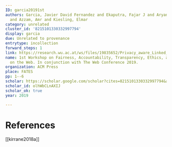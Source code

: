 ```yaml
---
ID: garcia20191st
authors: Garcia, Javier David Fernandez and Ekaputra, Fajar J and Aryan, Peb Ruswono
  and Azzam, Amr and Kiesling, Elmar
category: unrelated
cluster_id: '8215101330332997794'
display: garcia
due: Unrelated to provenance
entrytype: incollection
forward_steps: 1
link: https://research.wu.ac.at/ws/files/19835652/Privacy_aware_Linked_Data_Widgets___WWW_19__Camera_Ready.pdf
name: 1st Workshop on Fairness, Accountability, Transparency, Ethics, and Society
  on the Web. In conjunction with The Web Conference 2019.
organization: ACM Press
place: FATES
pp: 1--6
scholar: https://scholar.google.com/scholar?cites=8215101330332997794&as_sdt=2005&sciodt=0,5&hl=en
scholar_id: olhWbCLnAXIJ
scholar_ok: true
year: 2019

---
```


# References

[[kirrane2018a]]
